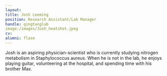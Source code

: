 ```yaml
---
layout: 
title: Josh Leeming
position: Research Assistant/Lab Manager
handle: qingtanglab
image:/images/Josh_heatshot.jpeg
cv: 
alumni: flase
---
```


Josh is an aspiring physician-scientist who is currently studying nitrogen metabolism in Staphylococcus aureus. When he is not in the lab, he enjoys playing guitar, volunteering at the hospital, and spending time with his brother Max.


